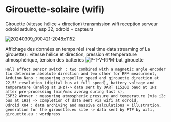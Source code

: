 # Girouette-solaire (wifi)
Girouette (vitesse hélice + direction) transmission wifi reception serveur odroid
arduino, esp 32, odroid + capteurs

![20240309_090421-2048x1152](https://github.com/user-attachments/assets/61bde070-6b61-4a26-8d92-7d956e217c00)

Affichage des données en temps réel (real time data streaming of La girouette) : vitesse hélice et direction, pression et température atmosphérique, tension des batteries
![P-T-V-RPM-bat_girouette](https://github.com/user-attachments/assets/9867da0d-0234-48f2-a581-f6334a2b5944)


    Hall effect sensor switch : two combined with a magnetic angle encoder tio determine absolute direction and two other for RPM measurment,
    Arduino Nano : measuring propeller speed and girouette direction at 22,5° resolution (digital bus at full speed), battery voltage and temperature (analog at 1Hz)-> data sent by UART 115200 baud at 1Hz after pre-processing (min/max averag during last s),
    ESP32 Wrover : measuring atmospheric pressure and temperature (via i2c bus at 1Hz) -> completion of data sent via wifi at odroid,
    Odroid XU4 : data archiving and massive calculations + illustration, generation for the girouette.eu site -> data sent by FTP by wifi,
    girouette.eu : wordpress


